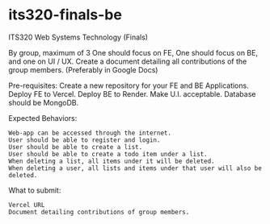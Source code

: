 # its320-finals-be
ITS320 Web Systems Technology (Finals)

By group, maximum of 3 One should focus on FE, One should focus on BE,  and one on UI / UX.
Create a document detailing all contributions of the group members. (Preferably in Google Docs)

Pre-requisites:
Create a new repository for your FE and BE Applications.
Deploy FE to Vercel.
Deploy BE to Render.
Make U.I. acceptable.
Database should be MongoDB.

Expected Behaviors:

    Web-app can be accessed through the internet.
    User should be able to register and login.
    User should be able to create a list.
    User should be able to create a todo item under a list.
    When deleting a list, all items under it will be deleted.
    When deleting a user, all lists and items under that user will also be deleted.

What to submit:

    Vercel URL
    Document detailing contributions of group members.